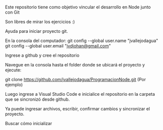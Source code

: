 Este repositorio tiene como objetivo vincular el desarrollo en Node junto con Git

Son libres de mirar los ejercicios :)


Ayuda para iniciar proyecto git.

En la consola del computador:
git config --global user.name "jvallejodagua"
git config --global user.email "jvdjohan@gmail.com"

Ingrese a github y cree el repositorio

Navegue en la consola hasta el folder donde se ubicará el proyecto y ejecute:

git clone https://github.com/jvallejodagua/ProgramacionNode.git (Por ejemplo)

Luego ingrese a Visual Studio Code e inicialice el repositorio
en la carpeta que se sincronizó desde github.

Ya puede ingresar archivos, escribir, confirmar cambios y sincronizar el proyecto.

Buscar cómo inicializar